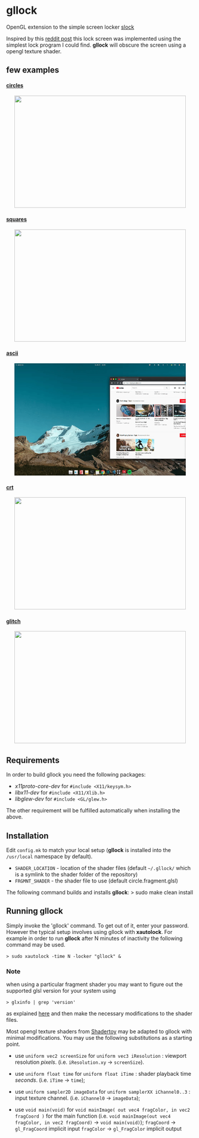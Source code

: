 # gllock
OpenGL extension to the simple screen locker [slock](http://github.com/anekos/slock)

Inspired by this [reddit post](https://www.reddit.com/r/unixporn/comments/3358vu/i3lock_unixpornworthy_lock_screen/) this lock screen was implemented using the simplest lock program I could find.
**gllock** will obscure the screen using a opengl texture shader.

## few examples

#### [circles](http://www.shadertoy.com/view/4dsXWs)

<p align="center">
  <img width="460" height="300" src="images/circle_shader.gif"></img>
</p>


#### [squares](http://www.shadertoy.com/view/MtfXRN)

<p align="center">
  <img width="460" height="300" src="images/square_shader.gif"></img>
</p>


#### [ascii](http://www.shadertoy.com/view/lssGDj)

<p align="center">
  <img width="460" height="300" src="images/ascii_shader.gif"></img>
</p>


#### [crt](http://www.shadertoy.com/view/lt3yz7)

<p align="center">
  <img width="460" height="300" src="images/crt_shader.gif"></img>
</p>


#### [glitch](http://www.shadertoy.com/view/MlVSD3)

<p align="center">
  <img width="460" height="300" src="images/glitch_shader.gif"></img>
</p>


## Requirements
In order to build gllock you need the following packages:
  - _x11proto-core-dev_ for `#include <X11/keysym.h>`
  - _libx11-dev_ for `#include <X11/Xlib.h>`
  - _libglew-dev_ for `#include <GL/glew.h>`

The other requirement will be fulfilled automatically when installing the above.

## Installation
Edit `config.mk` to match your local setup (**gllock** is installed into the `/usr/local` namespace by default).

- `SHADER_LOCATION` - location of the shader files (default `~/.gllock/` which is a symlink to the shader folder of the repository)
- `FRGMNT_SHADER` -  the shader file to use (default circle.fragment.glsl)

The following command builds and installs **gllock**:
    > sudo make clean install

## Running gllock
Simply invoke the 'gllock' command. To get out of it, enter your password.
However the typical setup involves using gllock with **xautolock**.
For example in order to run **gllock** after N minutes of inactivity the following command may be used.

    > sudo xautolock -time N -locker "gllock" &

### Note
when using a particular fragment shader you may want to figure out the supported glsl version for your system using 

    > glxinfo | grep 'version'

as explained [here](https://askubuntu.com/questions/47062/what-is-terminal-command-that-can-show-opengl-version) and then make the necessary modifications to the shader files.

Most opengl texture shaders from [Shadertoy](www.shadertoy.com) may be adapted to gllock with minimal modifications.
You may use the following substitutions as a starting point.

* use `uniform vec2 screenSize` for `uniform vec3 iResolution` : viewport resolution *pixels*. (i.e. `iResolution.xy` -> `screenSize`).
* use `uniform float time` for `uniform float iTime` : shader playback time *seconds*. (i.e. `iTime` -> `time`);
* use `uniform sampler2D imageData` for `uniform samplerXX iChannel0..3` : input texture channel. (i.e. `iChannel0` -> `imageData`);

* use `void main(void)` for `void mainImage( out vec4 fragColor, in vec2 fragCoord )` for the main function (i.e. `void mainImage(out vec4 fragColor, in vec2 fragCoord)` -> `void main(void)`);
`fragCoord` -> `gl_FragCoord` implicit input
`fragColor` -> `gl_FragColor` implicit output
